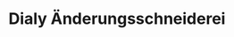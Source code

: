 ---
title: "Dialy Änderungsschneiderei"
url: /berlin/dialy-aenderungsschneiderei/
shop: Wäscherei
---